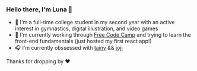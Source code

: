 ### Hello there, I'm Luna 👋
- 🔭 I'm a full-time college student in my second year with an active interest in gymnastics, digital illustration, and video games
- 🌱 I'm currently working through [Free Code Camp](https://www.freecodecamp.org) and trying to learn the front-end fundamentals (just hosted my first react app!)
- 🎧 I'm currently obssessed with [tainy](https://www.youtube.com/watch?v=LK7eHoocQlE) && [joji](https://www.youtube.com/watch?v=5EA9Fd6fqyI)

Thanks for dropping by ❤️

<!--
**Hyphena/Hyphena** is a ✨ _special_ ✨ repository because its `README.md` (this file) appears on your GitHub profile.

Here are some ideas to get you started:

- 🔭 I’m currently working on ...
- 🌱 I’m currently learning ...
- 👯 I’m looking to collaborate on ...
- 🤔 I’m looking for help with ...
- 💬 Ask me about ...
- 📫 How to reach me: ...
- 😄 Pronouns: ...
- ⚡ Fun fact: ...
-->
